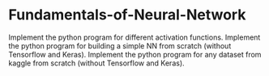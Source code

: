 # Fundamentals-of-Neural-Network
Implement the python program for different activation functions.  Implement the python program for building a simple NN from scratch (without Tensorflow and Keras).  Implement the python program for any dataset from kaggle from scratch (without Tensorflow and Keras).
